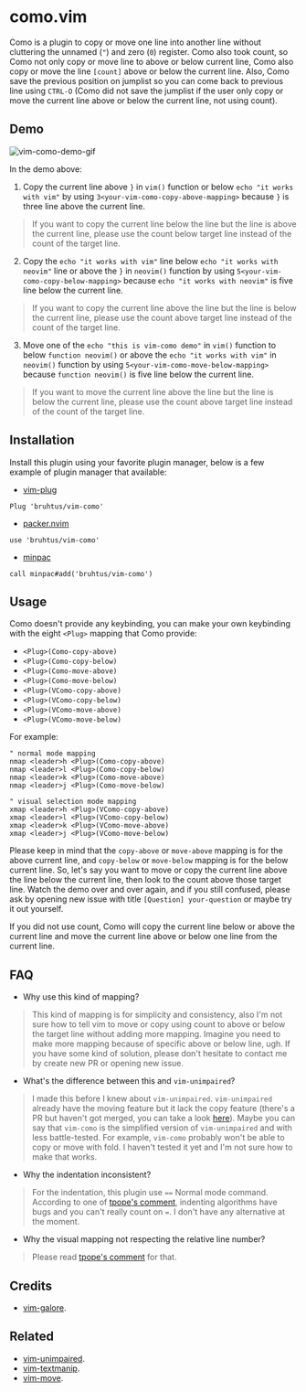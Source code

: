 # como.vim

Como is a plugin to copy or move one line into another line without cluttering the unnamed (`"`) and zero (`0`) register. Como also took count, so Como not only copy or move line to above or below current line, Como also copy or move the line `[count]` above or below the current line. Also, Como save the previous position on jumplist so you can come back to previous line using `CTRL-O` (Como did not save the jumplist if the user only copy or move the current line above or below the current line, not using count).

## Demo

![vim-como-demo-gif](https://raw.githubusercontent.com/wiki/bruhtus/vim-como/vim-como-demo.gif?token=AKTPZ7IS3UGQNTPR2T7D6CDBEBOW6)

In the demo above:
1. Copy the current line above `}` in `vim()` function or below `echo "it works with vim"` by using `3<your-vim-como-copy-above-mapping>` because `}` is three line above the current line.
> If you want to copy the current line below the line but the line is above the current line, please use the count below target line instead of the count of the target line.
2. Copy the `echo "it works with vim"` line below `echo "it works with neovim"` line or above the `}` in `neovim()` function by using `5<your-vim-como-copy-below-mapping>` because `echo "it works with neovim"` is five line below the current line.
> If you want to copy the current line above the line but the line is below the current line, please use the count above target line instead of the count of the target line.
3. Move one of the `echo "this is vim-como demo"` in `vim()` function to below `function neovim()` or above the `echo "it works with vim"` in `neovim()` function by using `5<your-vim-como-move-below-mapping>` because `function neovim()` is five line below the current line.
> If you want to move the current line above the line but the line is below the current line, please use the count above target line instead of the count of the target line.

## Installation

Install this plugin using your favorite plugin manager, below is a few example of plugin manager that available:
- [vim-plug](https://github.com/junegunn/vim-plug)
```vim
Plug 'bruhtus/vim-como'
```
- [packer.nvim](https://github.com/wbthomason/packer.nvim)
```vim
use 'bruhtus/vim-como'
```
- [minpac](https://github.com/k-takata/minpac)
```vim
call minpac#add('bruhtus/vim-como')
```

## Usage

Como doesn't provide any keybinding, you can make your own keybinding with the eight `<Plug>` mapping that Como provide:
- `<Plug>(Como-copy-above)`
- `<Plug>(Como-copy-below)`
- `<Plug>(Como-move-above)`
- `<Plug>(Como-move-below)`
- `<Plug>(VComo-copy-above)`
- `<Plug>(VComo-copy-below)`
- `<Plug>(VComo-move-above)`
- `<Plug>(VComo-move-below)`

For example: <br>
```vim
" normal mode mapping
nmap <leader>h <Plug>(Como-copy-above)
nmap <leader>l <Plug>(Como-copy-below)
nmap <leader>k <Plug>(Como-move-above)
nmap <leader>j <Plug>(Como-move-below)

" visual selection mode mapping
xmap <leader>h <Plug>(VComo-copy-above)
xmap <leader>l <Plug>(VComo-copy-below)
xmap <leader>k <Plug>(VComo-move-above)
xmap <leader>j <Plug>(VComo-move-below)
```

Please keep in mind that the `copy-above` or `move-above` mapping is for the above current line, and `copy-below` or `move-below` mapping is for the below current line. So, let's say you want to move or copy the current line above the line below the current line, then look to the count above those target line. Watch the demo over and over again, and if you still confused, please ask by opening new issue with title `[Question] your-question` or maybe try it out yourself.

If you did not use count, Como will copy the current line below or above the current line and move the current line above or below one line from the current line.

## FAQ

- Why use this kind of mapping?

> This kind of mapping is for simplicity and consistency, also I'm not sure how to tell vim to move or copy using count to above or below the target line without adding more mapping. Imagine you need to make more mapping because of specific above or below line, ugh. If you have some kind of solution, please don't hesitate to contact me by create new PR or opening new issue.

- What's the difference between this and `vim-unimpaired`?

> I made this before I knew about `vim-unimpaired`. `vim-unimpaired` already have the moving feature but it lack the copy feature (there's a PR but haven't got merged, you can take a look [here](https://github.com/tpope/vim-unimpaired/pull/138)). Maybe you can say that `vim-como` is the simplified version of `vim-unimpaired` and with less battle-tested. For example, `vim-como` probably won't be able to copy or move with fold. I haven't tested it yet and I'm not sure how to make that works.

- Why the indentation inconsistent?

> For the indentation, this plugin use `==` Normal mode command. According to one of [tpope's comment](https://github.com/tpope/vim-unimpaired/issues/23#issuecomment-10262005), indenting algorithms have bugs and you can't really count on `=`. I don't have any alternative at the moment.

- Why the visual mapping not respecting the relative line number?

> Please read [tpope's comment](https://github.com/tpope/vim-unimpaired/issues/216#issuecomment-902318171) for that.

## Credits

- [vim-galore](https://github.com/mhinz/vim-galore).

## Related

- [vim-unimpaired](https://github.com/tpope/vim-unimpaired).
- [vim-textmanip](https://github.com/t9md/vim-textmanip).
- [vim-move](https://github.com/matze/vim-move).

